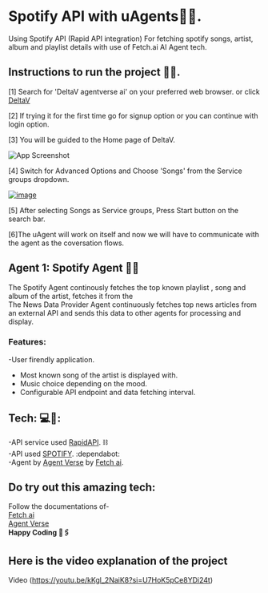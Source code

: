 # Spotify API with uAgents🤖🎵.

Using Spotify API (Rapid API integration) For fetching spotify songs, artist, album and playlist details with use of Fetch.ai AI Agent tech. 


## Instructions to run the project 🚀📰.

[1] Search for 'DeltaV agentverse ai' on your preferred web    browser. or click [DeltaV](https://deltav.agentverse.ai/home)
    


[2] If trying it for the first time go for signup option or you can continue with login option.

[3] You will be guided to the Home page of DeltaV.



![App Screenshot](https://fetch.ai/docs/_next/image?url=%2Fdocs%2F_next%2Fstatic%2Fmedia%2Fdeltav_chat_interface.aed32d95.png&w=3840&q=75)


[4] Switch for Advanced Options and Choose 'Songs' from the Service groups dropdown. 


<a href="https://ibb.co/pzD0Zds"><img src="https://i.ibb.co/cF5gtQp/image.png" alt="image" border="0"></a>


[5] After selecting Songs as Service groups, Press Start button on the search bar.

[6]The uAgent will work on itself and now we will have to communicate with the agent as the coversation flows.

## Agent 1: Spotify Agent 🚀📰
The Spotify Agent continously fetches the top known playlist , song and album of the artist, fetches it from the  
The News Data Provider Agent continuously fetches top news articles from an external API and sends this data to other agents for processing and display.

### Features:
-User firendly application.
- Most known song of the artist is displayed with.
- Music choice depending on the mood.
- Configurable API endpoint and data fetching interval.

## Tech: 💻📂:
-API service used  [RapidAPI](https://rapidapi.com/hub). ⛓ <br>
-API used [SPOTIFY](https://rapidapi.com/Glavier/api/spotify23). :dependabot: <br>
-Agent by [Agent Verse](https://agentverse.ai/) by [Fetch ai](https://fetch.ai/). <br>

## Do try out this amazing tech:
Follow the documentations of-<br>
[Fetch ai](https://fetch.ai/docs)<br>
[Agent Verse](https://fetch.ai/docs/guides/agentverse/creating-a-hosted-agent)<br>
<b>Happy Coding 🤖🖇 </b>

## Here is the video explanation of the project

 Video (https://youtu.be/kKgl_2NaiK8?si=U7HoK5pCe8YDi24t)